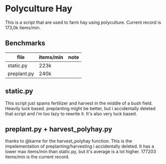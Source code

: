 # Polyculture Hay
This is a script that are used to farm hay using polyculture. Current record is 173,0k items/min.

## Benchmarks
| file        | items/min | note |
| ----------- | --------- | ---- |
| static.py   | 223k      |      |
| preplant.py | 240k      |      |

## static.py
This script just spams fertilizer and harvest in the middle of a bush field. Heavily luck based. preplanting might be better, but i accidentally deleted that script and i'm too lazy to rewrite it. It's also very luck based.

## preplant.py + harvest_polyhay.py
thanks to @karne for the harvest_polyhay function.
This is the impelementation of preplanting/harvesting i accidentally deleted. It has a lower max items/min than static.py, but it's average is a lot higher. 177203 items/min is the current record.
